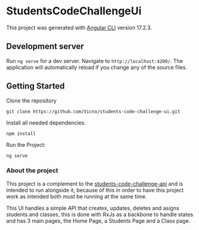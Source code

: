 # StudentsCodeChallengeUi

This project was generated with [Angular CLI](https://github.com/angular/angular-cli) version 17.2.3.

## Development server

Run `ng serve` for a dev server. Navigate to `http://localhost:4200/`. The application will automatically reload if you change any of the source files.

## Getting Started

Clone the repository

```
git clone https://github.com/Vicno/students-code-challenge-ui.git
```

Install all needed dependencies:

```
npm install
```

Run the Project:

```
ng serve
```

### About the project

This project is a complement to the [students-code-challenge-api](https://github.com/Vicno/students-code-challenge-api.git) and is intended to run alongside it, because of this in order to have this project work as intended both must be running at the same time.

This UI handles a simple API that creates, updates, deletes and asigns students and classes, this is done with RxJs as a backbone to handle states and has 3 main pages, the Home Page, a Students Page and a Class page.
